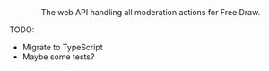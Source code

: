 <div align="center">
	The web API handling all moderation actions for Free Draw.
</div>

TODO:
- Migrate to TypeScript
- Maybe some tests?